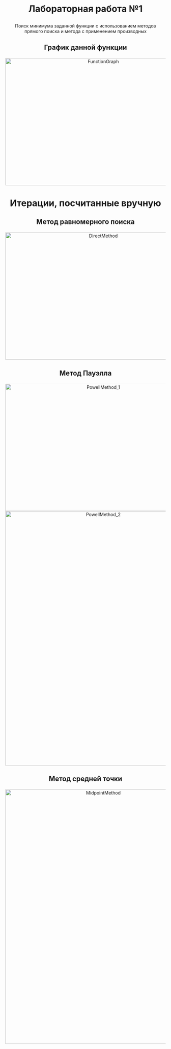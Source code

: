 # <p align="center">Лабораторная работа №1</p>
<p align="center">Поиск минимума заданной функции с использованием методов прямого поиска и метода с применением производных</p>

## <p align="center">График данной функции</p>
<div align="center">
    <img src="https://github.com/user-attachments/assets/9e077c38-8df7-4929-9e08-14315f68b377" alt="FunctionGraph" width="600" height="400">
</div>

# <p align="center">Итерации, посчитанные вручную</p>

## <p align="center">Метод равномерного поиска</p>
<div align="center">
    <img src="https://github.com/user-attachments/assets/b1d835df-5af6-48e7-965c-44220730c63f" alt="DirectMethod" width="600" height="400">
</div>

## <p align="center">Метод Пауэлла</p>
<div align="center">
    <img src="https://github.com/user-attachments/assets/f79128f3-724e-469e-82d7-54b96d7d0ac4" alt="PowellMethod_1" width="600" height="400">
</div>
<div align="center">
    <img src="https://github.com/user-attachments/assets/4d864f25-f7c0-4dac-a474-7c72874376a6" alt="PowellMethod_2" width="600" height="800">
</div>

## <p align="center">Метод средней точки</p>
<div align="center">
    <img src="https://github.com/user-attachments/assets/092053b9-0221-4625-9a3d-0f64f6e1a5dd" alt="MidpointMethod" width="600" height="800">
</div>